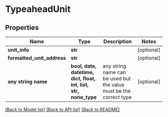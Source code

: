 # TypeaheadUnit


## Properties
Name | Type | Description | Notes
------------ | ------------- | ------------- | -------------
**unit_info** | **str** |  | [optional] 
**formatted_unit_address** | **str** |  | [optional] 
**any string name** | **bool, date, datetime, dict, float, int, list, str, none_type** | any string name can be used but the value must be the correct type | [optional]

[[Back to Model list]](../README.md#documentation-for-models) [[Back to API list]](../README.md#documentation-for-api-endpoints) [[Back to README]](../README.md)


